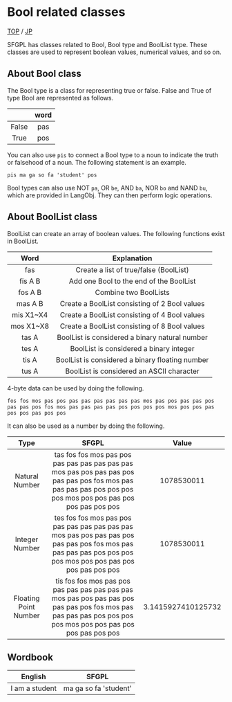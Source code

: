 # Bool related classes

[TOP](../../readme.md)
/
[JP](../jp/Bool.md)

SFGPL has classes related to Bool, Bool type and BoolList type.
These classes are used to represent boolean values, numerical values, and so on.

## About Bool class

The Bool type is a class for representing true or false.
False and True of type Bool are represented as follows.

||word|
|:-:|:-:|
|False|pas|
|True|pos|

You can also use ```pis``` to connect a Bool type to a noun to indicate the truth or falsehood of a noun.
The following statement is an example.

```SFGPL
pis ma ga so fa 'student' pos
```

Bool types can also use NOT ```pa```, OR ```be```, AND ```ba```, NOR ```bo``` and NAND ```bu```, which are provided in LangObj. 
They can then perform logic operations.

## About BoolList class

BoolList can create an array of boolean values.
The following functions exist in BoolList.

|Word|Explanation|
|:-:|:-:|
|fas|Create a list of true/false (BoolList)|
|fis A B|Add one Bool to the end of the BoolList|
|fos A B|Combine two BoolLists|
|mas A B|Create a BoolList consisting of 2 Bool values|
|mis X1~X4|Create a BoolList consisting of 4 Bool values|
|mos X1~X8|Create a BoolList consisting of 8 Bool values|
|tas A|BoolList is considered a binary natural number|
|tes A|BoolList is considered a binary integer|
|tis A|BoolList is considered a binary floating number|
|tus A|BoolList is considered an ASCII character|

4-byte data can be used by doing the following.

```SFGPL
fos fos mos pas pos pas pas pas pas pas pas mos pas pos pas pas pos pas pas pos fos mos pas pas pas pas pos pos pos pos mos pos pos pas pos pos pas pos pos
```

It can also be used as a number by doing the following.

|Type|SFGPL|Value|
|:-:|:-:|:-:|
|Natural Number|tas fos fos mos pas pos pas pas pas pas pas pas mos pas pos pas pas pos pas pas pos fos mos pas pas pas pas pos pos pos pos mos pos pos pas pos pos pas pos pos|1078530011|
|Integer Number|tes fos fos mos pas pos pas pas pas pas pas pas mos pas pos pas pas pos pas pas pos fos mos pas pas pas pas pos pos pos pos mos pos pos pas pos pos pas pos pos|1078530011|
|Floating Point Number|tis fos fos mos pas pos pas pas pas pas pas pas mos pas pos pas pas pos pas pas pos fos mos pas pas pas pas pos pos pos pos mos pos pos pas pos pos pas pos pos|3.1415927410125732|

## Wordbook

|English|SFGPL|
|:-:|:-:|
|I am a student|ma ga so fa 'student'|

